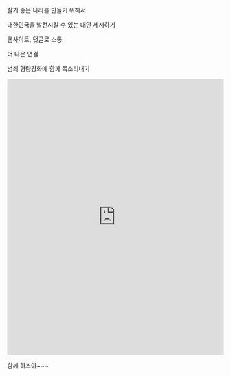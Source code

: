 살기 좋은 나라를 만들기 위해서

대한민국을 발전시킬 수 있는 대안 제시하기

웹사이트, 댓글로 소통



더 나은 연결

범죄 형량강화에 함께 목소리내기



<iframe width="100%" height="642" src="https://www.youtube.com/embed/yxBbu77u3KM" title="‘희생자 명단‘ 관련 전격 압수수색, 나경원과 안철수, 난방비 폭등 대책은?, “주한미군 필요” 김정은 왜? - [LIVE] MBC 뉴스외전 2023년 1월 26일" frameborder="0" allow="accelerometer; autoplay; clipboard-write; encrypted-media; gyroscope; picture-in-picture; web-share" allowfullscreen></iframe>


함께 하즈아~~~